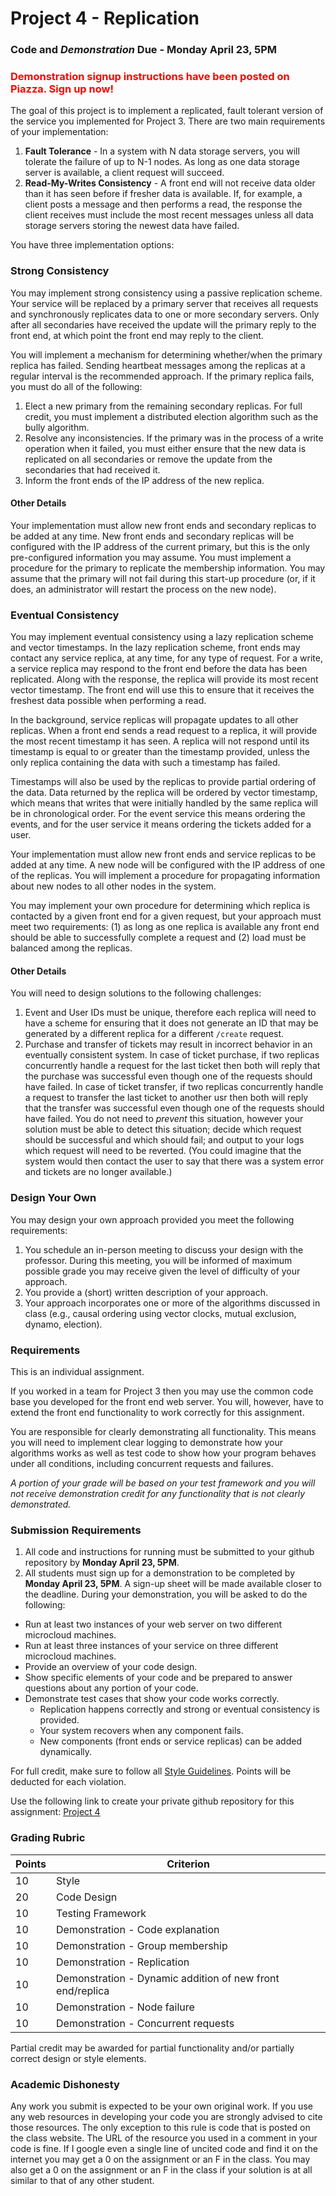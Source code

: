 Project 4 - Replication
========================================================

### Code and *Demonstration* Due - Monday April 23, 5PM

### <span style="color:red">Demonstration signup instructions have been posted on Piazza. Sign up now!</span>

The goal of this project is to implement a replicated, fault tolerant version of the service you implemented for Project 3. There are two main requirements of your implementation:

1. **Fault Tolerance** - In a system with N data storage servers, you will tolerate the failure of up to N-1 nodes. As long as one data storage server is available, a client request will succeed.
2. **Read-My-Writes Consistency** - A front end will not receive data older than it has seen before if fresher data is available. If, for example, a client posts a message and then performs a read, the response the client receives must include the most recent messages unless all data storage servers storing the newest data have failed.

You have three implementation options:

### Strong Consistency

You may implement strong consistency using a passive replication scheme. Your service will be replaced by a primary server that receives all requests and synchronously replicates data to one or more secondary servers. Only after all secondaries have received the update will the primary reply to the front end, at which point the front end may reply to the client.

You will implement a mechanism for determining whether/when the primary replica has failed. Sending heartbeat messages among the replicas at a regular interval is the recommended approach. If the primary replica fails, you must do all of the following:

1. Elect a new primary from the remaining secondary replicas. For full credit, you must implement a distributed election algorithm such as the bully algorithm.
2. Resolve any inconsistencies. If the primary was in the process of a write operation when it failed, you must either ensure that the new data is replicated on all secondaries or remove the update from the secondaries that had received it.
3. Inform the front ends of the IP address of the new replica.

#### Other Details

Your implementation must allow new front ends and secondary replicas to be added at any time. New front ends and secondary replicas will be configured with the IP address of the current primary, but this is the only pre-configured information you may assume. You must implement a procedure for the primary to replicate the membership information. You may assume that the primary will not fail during this start-up procedure (or, if it does, an administrator will restart the process on the new node).

### Eventual Consistency

You may implement eventual consistency using a lazy replication scheme and vector timestamps. In the lazy replication scheme, front ends may contact any  service replica, at any time, for any type of request. For a write, a service replica may respond to the front end before the data has been replicated. Along with the response, the replica will provide its most recent vector timestamp. The front end will use this to ensure that it receives the freshest data possible when performing a read.

In the background, service replicas will propagate updates to all other replicas. When a front end sends a read request to a replica, it will provide the most recent timestamp it has seen. A replica will not respond until its timestamp is equal to or greater than the timestamp provided, unless the only replica containing the data with such a timestamp has failed.

Timestamps will also be used by the replicas to provide partial ordering of the data. Data returned by the replica will be ordered by vector timestamp, which means that writes that were initially handled by the same replica will be in chronological order. For the event service this means ordering the events, and for the user service it means ordering the tickets added for a user.

Your implementation must allow new front ends and service replicas to be added at any time. A new node will be configured with the IP address of one of the replicas. You will implement a procedure for propagating information about new nodes to all other nodes in the system.

You may implement your own procedure for determining which replica is contacted by a given front end for a given request, but your approach must meet two requirements: (1) as long as one replica is available any front end should be able to successfully complete a request and (2) load must be balanced among the replicas.

#### Other Details

You will need to design solutions to the following challenges:

1. Event and User IDs must be unique, therefore each replica will need to have a scheme for ensuring that it does not generate an ID that may be generated by a different replica for a different `/create` request.
2. Purchase and transfer of tickets may result in incorrect behavior in an eventually consistent system. In case of ticket purchase, if two replicas concurrently handle a request for the last ticket then both will reply that the purchase was successful even though one of the requests should have failed. In case of ticket transfer, if two replicas concurrently handle a request to transfer the last ticket to another usr then both will reply that the transfer was successful even though one of the requests should have failed. You do not need to *prevent* this situation, however your solution must be able to detect this situation; decide which request should be successful and which should fail; and output to your logs which request will need to be reverted. (You could imagine that the system would then contact the user to say that there was a system error and tickets are no longer available.)

### Design Your Own

You may design your own approach provided you meet the following requirements:

1. You schedule an in-person meeting to discuss your design with the professor. During this meeting, you will be informed of maximum possible grade you may receive given the level of difficulty of your approach.
2. You provide a (short) written description of your approach.
3. Your approach incorporates one or more of the algorithms discussed in class (e.g., causal ordering using vector clocks, mutual exclusion, dynamo,  election).


### Requirements

This is an individual assignment.

If you worked in a team for Project 3 then you may use the common code base you developed for the front end web server. You will, however, have to extend the front end functionality to work correctly for this assignment.

You are responsible for clearly demonstrating all functionality. This means you will need to implement clear logging to demonstrate how your algorithms works as well as test code to show how your program behaves under all conditions, including concurrent requests and failures. 

*A portion of your grade will be based on your test framework and you will not receive demonstration credit for any functionality that is not clearly demonstrated.* 

### Submission Requirements

1. All code and instructions for running must be submitted to your github repository by **Monday April 23, 5PM**.
2. All students must sign up for a demonstration to be completed by **Monday April 23, 5PM**. A sign-up sheet will be made available closer to the deadline. During your demonstration, you will be asked to do the following:
  - Run at least two instances of your web server on two different microcloud machines.
  - Run at least three instances of your service on three different microcloud  machines.
  - Provide an overview of your code design.
  - Show specific elements of your code and be prepared to answer questions about any portion of your code.
  - Demonstrate test cases that show your code works correctly.
     - Replication happens correctly and strong or eventual consistency is provided.
     - Your system recovers when any component fails.
     - New components (front ends or service replicas) can be added dynamically.


For full credit, make sure to follow all [Style Guidelines](https://github.com/CS682-S18/notes/blob/master/style.md). Points will be deducted for each violation.

Use the following link to create your private github repository for this assignment: [Project 4](https://classroom.github.com/a/8xaUhj7s)


### Grading Rubric

| Points | Criterion |
| ------ | -------- |  
| 10 | Style |  
| 20 | Code Design |  
| 10 | Testing Framework |  
| 10 | Demonstration - Code explanation |  
| 10 | Demonstration - Group membership |  
| 10 | Demonstration - Replication |  
| 10 | Demonstration - Dynamic addition of new front end/replica |  
| 10 | Demonstration - Node failure |  
| 10 | Demonstration - Concurrent requests |  

Partial credit may be awarded for partial functionality and/or partially correct design or style elements.

### Academic Dishonesty

Any work you submit is expected to be your own original work. If you use any web resources in developing your code you are strongly advised to cite those resources. The only exception to this rule is code that is posted on the class website. The URL of the resource you used in a comment in your code is fine. If I google even a single line of uncited code and find it on the internet you may get a 0 on the assignment or an F in the class. You may also get a 0 on the assignment or an F in the class if your solution is at all similar to that of any other student.
